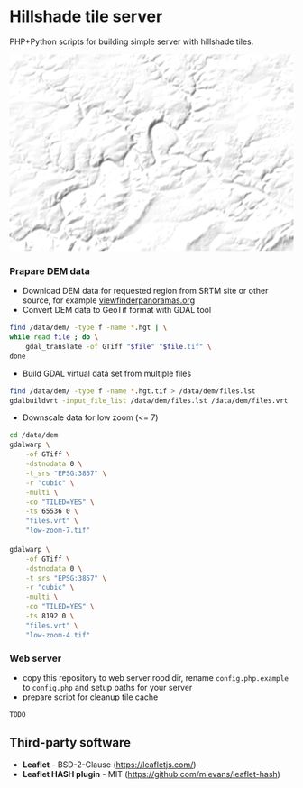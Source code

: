 # Hillshade tile server

PHP+Python scripts for building simple server with hillshade tiles.

![river relief](screenshot.png)

### Prapare DEM data

 - Download DEM data for requested region from SRTM site or other source, 
 for example [viewfinderpanoramas.org](viewfinderpanoramas.org)
 - Convert DEM data to GeoTif format with GDAL tool

```bash
find /data/dem/ -type f -name *.hgt | \
while read file ; do \
    gdal_translate -of GTiff "$file" "$file.tif" \
done
```

 - Build GDAL virtual data set from multiple files
```bash
find /data/dem/ -type f -name *.hgt.tif > /data/dem/files.lst
gdalbuildvrt -input_file_list /data/dem/files.lst /data/dem/files.vrt
```

 - Downscale data for low zoom (<= 7)

```bash
cd /data/dem
gdalwarp \
    -of GTiff \
    -dstnodata 0 \
    -t_srs "EPSG:3857" \
    -r "cubic" \
    -multi \
    -co "TILED=YES" \
    -ts 65536 0 \
    "files.vrt" \
    "low-zoom-7.tif"

gdalwarp \
    -of GTiff \
    -dstnodata 0 \
    -t_srs "EPSG:3857" \
    -r "cubic" \
    -multi \
    -co "TILED=YES" \
    -ts 8192 0 \
    "files.vrt" \
    "low-zoom-4.tif"
```

### Web server

 - copy this repository to web server rood dir, rename `config.php.example` 
 to `config.php` and setup paths for your server
 - prepare script for cleanup tile cache

```bash
TODO
``` 

## Third-party software

 - **Leaflet** - BSD-2-Clause (https://leafletjs.com/)
 - **Leaflet HASH plugin** - MIT (https://github.com/mlevans/leaflet-hash)

